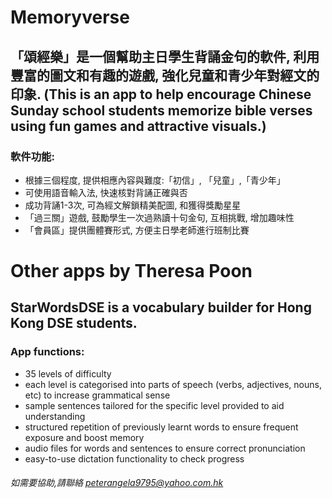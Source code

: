 # Memoryverse
## 「頌經樂」是一個幫助主日學生背誦金句的軟件, 利用豐富的圖文和有趣的遊戲, 強化兒童和青少年對經文的印象. (This is an app to help encourage Chinese Sunday school students memorize bible verses using fun games and attractive visuals.)
### 軟件功能:
* 根據三個程度, 提供相應內容與難度:「初信」, 「兒童」,「青少年」
* 可使用語音輸入法, 快速核對背誦正確與否
* 成功背誦1-3次, 可為經文解鎖精美配圖, 和獲得獎勵星星
* 「過三關」遊戲, 鼓勵學生一次過熟讀十句金句, 互相挑戰, 增加趣味性
* 「會員區」提供團體賽形式, 方便主日學老師進行班制比賽

# Other apps by Theresa Poon
## StarWordsDSE is a vocabulary builder for Hong Kong DSE students.
### App functions:
* 35 levels of difficulty
* each level is categorised into parts of speech (verbs, adjectives, nouns, etc) to increase grammatical sense
* sample sentences tailored for the specific level provided to aid understanding
* structured repetition of previously learnt words to ensure frequent exposure and boost memory
* audio files for words and sentences to ensure correct pronunciation
* easy-to-use dictation functionality to check progress

###### 如需要協助,請聯絡 peterangela9795@yahoo.com.hk
